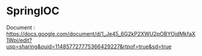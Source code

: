 # SpringIOC

Document : https://docs.google.com/document/d/1_Je45_6G2kP2XWU2pOBYOidMkfaX1Wpj/edit?usp=sharing&ouid=114857727775366429227&rtpof=true&sd=true
